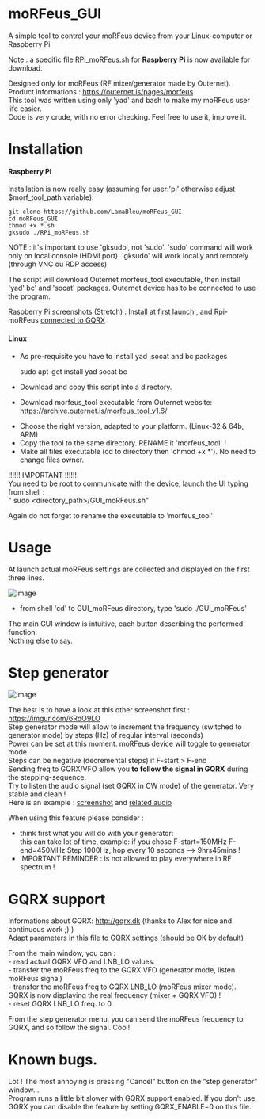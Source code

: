 # moRFeus_GUI

A simple tool to control your moRFeus device from your Linux-computer or Raspberry Pi

Note : a specific file [RPi_moRFeus.sh](https://github.com/LamaBleu/moRFeus_GUI/RPi_moRFeus.sh) for **Raspberry Pi** is now available for download.

Designed only for moRFeus (RF mixer/generator made by Outernet).  
Product informations : https://outernet.is/pages/morfeus   
This tool was written using only 'yad' and bash to make my moRFeus user life easier.  
Code is very crude, with no error checking. Feel free to use it, improve it. 

Installation  
============

 #### Raspberry Pi
 
 Installation is now really easy (assuming for user:'pi' otherwise adjust $morf_tool_path variable): 
 
 
`git clone https://github.com/LamaBleu/moRFeus_GUI`  
`cd moRFeus_GUI`  
`chmod +x *.sh`  
`gksudo ./RPi_moRFeus.sh`  
  
NOTE : it's important to use 'gksudo', not 'sudo'. 
'sudo' command will work only on local console (HDMI port). 'gksudo' wiil work locally and remotely (through VNC ou RDP access)  
  
The script will download Outernet morfeus_tool executable, then install 'yad' bc' and 'socat' packages.
Outernet device has to be connected to use the program.

Raspberry Pi screenshots (Stretch) : [Install at first launch](https://imgur.com/2Qbmq5h) , and Rpi-moRFeus [connected to GQRX](https://imgur.com/ACr0HGj)

#### Linux

* As pre-requisite you have to install yad ,socat and bc packages  

     sudo apt-get install yad socat bc  
     
* Download and copy this script into a directory.  
* Download morfeus_tool executable from Outernet website: https://archive.outernet.is/morfeus_tool_v1.6/  
- Choose the right version, adapted to your platform.  (Linux-32 & 64b, ARM)    
- Copy the tool to the same directory. RENAME it 'morfeus_tool' !  
- Make all files executable (cd to directory then 'chmod +x *'). No need to change files owner. 
 

!!!!!! IMPORTANT !!!!!!  
You need to be root to communicate with the device, launch the UI typing from shell :   
  " sudo <directory_path>/GUI_moRFeus.sh"  

 Again do not forget to rename the executable to 'morfeus_tool'  

Usage  
=====

At launch actual moRFeus settings are collected and displayed on the first three lines.

![image](https://user-images.githubusercontent.com/26578895/38947869-5274aa46-433e-11e8-8e76-18c5039fda80.png)

- from shell 'cd' to GUI_moRFeus directory, type 'sudo ./GUI_moRFeus'  

The main GUI window is intuitive, each button describing the performed function.  
Nothing else to say.  

Step generator
==============

![image](https://user-images.githubusercontent.com/26578895/38948007-aca71f4e-433e-11e8-9bfe-714a17975774.png)



The best is to have a look at this other screenshot first : https://imgur.com/6RdO9LO   
Step generator mode will allow to increment the frequency (switched to generator mode) by steps (Hz) of regular interval (seconds)  
Power can be set at this moment. moRFeus device will toggle to generator mode.  
Steps can be negative (decremental steps) if F-start > F-end  
Sending freq to GQRX/VFO allow you **to follow the signal in GQRX** during the stepping-sequence.  
Try to listen the audio signal (set GQRX in CW mode) of the generator. Very stable and clean !  
Here is an example : [screenshot](https://imgur.com/vmZoEP2) and [related audio](https://vocaroo.com/i/s0efbrP0W1cP)

When using this feature please consider : 
- think first what you will do with your generator:  
  this can take lot of time, example: if you chose F-start=150MHz F-end=450MHz Step 1000Hz, hop every 10 seconds --> 9hrs45mins !  
- IMPORTANT REMINDER : is not allowed to play everywhere in RF spectrum !  


GQRX support  
============
Informations about GQRX: http://gqrx.dk (thanks to Alex for nice and continuous work ;) )  
 Adapt parameters in this file to GQRX settings (should be OK by default)  
 
 From the main window, you can :  
	- read actual GQRX VFO and LNB_LO values.  
	- transfer the moRFeus freq to the GQRX VFO (generator mode, listen moRFeus signal)  
	- transfer the moRFeus freq to GQRX LNB_LO (moRFeus mixer mode).
	  GQRX is now displaying the real frequency (mixer + GQRX VFO) !  
	- reset GQRX LNB_LO freq. to 0 
	  
 
 From the step generator menu, you can send the moRFeus frequency to GQRX, and so follow the signal. Cool!  


Known bugs.  
===========
Lot ! 
The most annoying is pressing "Cancel" button on the "step generator" window...  
Program runs a little bit slower with GQRX support enabled. 
If you don't use GQRX you can disable the feature by setting GQRX_ENABLE=0 on this file.  


